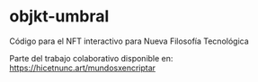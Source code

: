 # objkt-umbral
Código para el NFT interactivo para Nueva Filosofía Tecnológica

Parte del trabajo colaborativo disponible en: https://hicetnunc.art/mundosxencriptar
